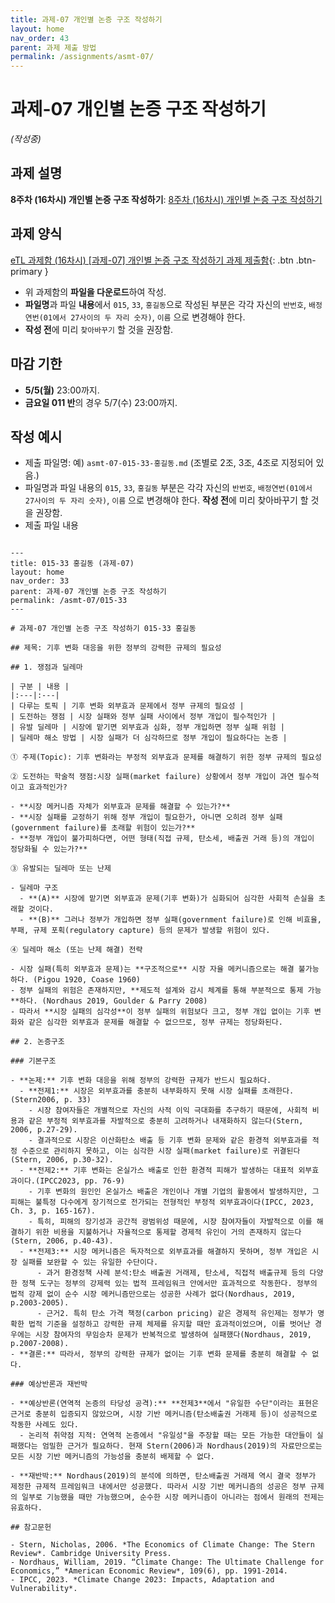 ```yaml
---
title: 과제-07 개인별 논증 구조 작성하기
layout: home
nav_order: 43
parent: 과제 제출 방법
permalink: /assignments/asmt-07/
---
```


# 과제-07 개인별 논증 구조 작성하기 

*(작성중)*

## 과제 설명

**8주차 (16차시) 개인별 논증 구조 작성하기**: [8주차 (16차시) 개인별 논증 구조 작성하기]({{site.baseurl}}/lectures/week08-16)

## 과제 양식

[eTL 과제함 (16차시) [과제-07] 개인별 논증 구조 작성하기 과제 제출함](https://myetl.snu.ac.kr/){: .btn .btn-primary }

- 위 과제함의 **파일을 다운로드**하여 작성.
- **파일명**과 파일 **내용**에서 `015`, `33`, `홍길동`으로 작성된 부분은 각각 자신의 `반번호`, `배정연번(01에서 27사이의 두 자리 숫자)`, `이름` 으로 변경해야 한다.  
- **작성 전**에 미리 `찾아바꾸기` 할 것을 권장함.  

## 마감 기한

- **5/5(월)** 23:00까지. 
- **금요일 011 반**의 경우 5/7(수) 23:00까지.

## 작성 예시

- 제출 파일명: 예) `asmt-07-015-33-홍길동.md` (조별로 2조, 3조, 4조로 지정되어 있음.)
- 파일명과 파일 내용의 `015`, `33`, `홍길동` 부분은 각각 자신의 `반번호`, `배정연번(01에서 27사이의 두 자리 숫자)`, `이름` 으로 변경해야 한다. **작성 전**에 미리 찾아바꾸기 할 것을 권장함.
- 제출 파일 내용

```

---
title: 015-33 홍길동 (과제-07)
layout: home
nav_order: 33
parent: 과제-07 개인별 논증 구조 작성하기
permalink: /asmt-07/015-33
---

# 과제-07 개인별 논증 구조 작성하기 015-33 홍길동

## 제목: 기후 변화 대응을 위한 정부의 강력한 규제의 필요성  

## 1. 쟁점과 딜레마

| 구분 | 내용 |
|:---|:---|
| 다루는 토픽 | 기후 변화 외부효과 문제에서 정부 규제의 필요성 |
| 도전하는 쟁점 | 시장 실패와 정부 실패 사이에서 정부 개입이 필수적인가 |
| 유발 딜레마 | 시장에 맡기면 외부효과 심화, 정부 개입하면 정부 실패 위험 |
| 딜레마 해소 방법 | 시장 실패가 더 심각하므로 정부 개입이 필요하다는 논증 |

① 주제(Topic): 기후 변화라는 부정적 외부효과 문제를 해결하기 위한 정부 규제의 필요성 

② 도전하는 학술적 쟁점:시장 실패(market failure) 상황에서 정부 개입이 과연 필수적이고 효과적인가? 

- **시장 메커니즘 자체가 외부효과 문제를 해결할 수 있는가?**  
- **시장 실패를 교정하기 위해 정부 개입이 필요한가, 아니면 오히려 정부 실패(government failure)를 초래할 위험이 있는가?**  
- **정부 개입이 불가피하다면, 어떤 형태(직접 규제, 탄소세, 배출권 거래 등)의 개입이 정당화될 수 있는가?**

③ 유발되는 딜레마 또는 난제

- 딜레마 구조
  - **(A)** 시장에 맡기면 외부효과 문제(기후 변화)가 심화되어 심각한 사회적 손실을 초래할 것이다.
  - **(B)** 그러나 정부가 개입하면 정부 실패(government failure)로 인해 비효율, 부패, 규제 포획(regulatory capture) 등의 문제가 발생할 위험이 있다.

④ 딜레마 해소 (또는 난제 해결) 전략

- 시장 실패(특히 외부효과 문제)는 **구조적으로** 시장 자율 메커니즘으로는 해결 불가능하다. (Pigou 1920, Coase 1960)
- 정부 실패의 위험은 존재하지만, **제도적 설계와 감시 체계를 통해 부분적으로 통제 가능**하다. (Nordhaus 2019, Goulder & Parry 2008)
- 따라서 **시장 실패의 심각성**이 정부 실패의 위험보다 크고, 정부 개입 없이는 기후 변화와 같은 심각한 외부효과 문제를 해결할 수 없으므로, 정부 규제는 정당화된다.

## 2. 논증구조

### 기본구조

- **논제:** 기후 변화 대응을 위해 정부의 강력한 규제가 반드시 필요하다.
  - **전제1:** 시장은 외부효과를 충분히 내부화하지 못해 시장 실패를 초래한다.(Stern2006, p. 33)
    - 시장 참여자들은 개별적으로 자신의 사적 이익 극대화를 추구하기 때문에, 사회적 비용과 같은 부정적 외부효과를 자발적으로 충분히 고려하거나 내재화하지 않는다(Stern, 2006, p.27-29).
	- 결과적으로 시장은 이산화탄소 배출 등 기후 변화 문제와 같은 환경적 외부효과를 적정 수준으로 관리하지 못하고, 이는 심각한 시장 실패(market failure)로 귀결된다(Stern, 2006, p.30-32).
  - **전제2:** 기후 변화는 온실가스 배출로 인한 환경적 피해가 발생하는 대표적 외부효과이다.(IPCC2023, pp. 76-9)
    - 기후 변화의 원인인 온실가스 배출은 개인이나 개별 기업의 활동에서 발생하지만, 그 피해는 불특정 다수에게 장기적으로 전가되는 전형적인 부정적 외부효과이다(IPCC, 2023, Ch. 3, p. 165-167).
    - 특히, 피해의 장기성과 공간적 광범위성 때문에, 시장 참여자들이 자발적으로 이를 해결하기 위한 비용을 지불하거나 자율적으로 통제할 경제적 유인이 거의 존재하지 않는다(Stern, 2006, p.40-43).
  - **전제3:** 시장 메커니즘은 독자적으로 외부효과를 해결하지 못하며, 정부 개입은 시장 실패를 보완할 수 있는 유일한 수단이다.
      - 과거 환경정책 사례 분석:탄소 배출권 거래제, 탄소세, 직접적 배출규제 등의 다양한 정책 도구는 정부의 강제력 있는 법적 프레임워크 안에서만 효과적으로 작동한다. 정부의 법적 강제 없이 순수 시장 메커니즘만으로는 성공한 사례가 없다(Nordhaus, 2019, p.2003-2005).
      - 근거2. 특히 탄소 가격 책정(carbon pricing) 같은 경제적 유인제는 정부가 명확한 법적 기준을 설정하고 강력한 규제 체제를 유지할 때만 효과적이었으며, 이를 벗어난 경우에는 시장 참여자의 무임승차 문제가 반복적으로 발생하여 실패했다(Nordhaus, 2019, p.2007-2008).
- **결론:** 따라서, 정부의 강력한 규제가 없이는 기후 변화 문제를 충분히 해결할 수 없다.

### 예상반론과 재반박

- **예상반론(연역적 논증의 타당성 공격):** **전제3**에서 "유일한 수단"이라는 표현은 근거로 충분히 입증되지 않았으며, 시장 기반 메커니즘(탄소배출권 거래제 등)이 성공적으로 작동한 사례도 있다.
  - 논리적 취약점 지적: 연역적 논증에서 "유일성"을 주장할 때는 모든 가능한 대안들이 실패했다는 엄밀한 근거가 필요하다. 현재 Stern(2006)과 Nordhaus(2019)의 자료만으로는 모든 시장 기반 메커니즘의 가능성을 충분히 배제할 수 없다.

- **재반박:** Nordhaus(2019)의 분석에 의하면, 탄소배출권 거래제 역시 결국 정부가 제정한 규제적 프레임워크 내에서만 성공했다. 따라서 시장 기반 메커니즘의 성공은 정부 규제의 일부로 기능했을 때만 가능했으며, 순수한 시장 메커니즘이 아니라는 점에서 원래의 전제는 유효하다.

## 참고문헌

- Stern, Nicholas, 2006. *The Economics of Climate Change: The Stern Review*. Cambridge University Press.
- Nordhaus, William, 2019. “Climate Change: The Ultimate Challenge for Economics,” *American Economic Review*, 109(6), pp. 1991-2014.
- IPCC, 2023. *Climate Change 2023: Impacts, Adaptation and Vulnerability*.

```


